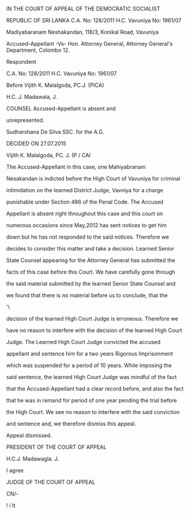 IN THE COURT OF APPEAL OF THE DEMOCRATIC SOCIALIST

REPUBLIC OF SRI LANKA C.A. No: 128/2011 H.C. Vavuniya No: 1961/07

Madiyabaranam Neshakandan, 118/3, Konikal Road, Vavuniya

Accused-Appellant -Vs- Hon. Attorney General, Attorney General's Department, Colombo 12.

Respondent

C.A. No: 128/2011 H.C. Vavuniya No: 1961/07

Before Vijith K. Malalgoda, PC.J. (PICA)

H.C. J. Madawala, J.

COUNSEL Accused-Appellant is absent and

unrepresented.

Sudharshana De Silva SSC. for the A.G.

DECIDED ON 27.07.2015

Vijith K. Malalgoda, PC. J. (P / CAl

The Accused-Appellant in this case, one Mahiyabranam

Nesakandan is indicted before the High Court of Vavuniya for criminal

intimidation on the learned District Judge, Vavniya for a charge

punishable under Section 486 of the Penal Code. The Accused

Appellant is absent right throughout this case and this court on

numerous occasions since May,2012 has sent notices to get him

down but he has not responded to the said notices. Therefore we

decides to consider this matter and take a decision. Learned Senior

State Counsel appearing for the Attorney General has submitted the

facts of this case before this Court. We have carefully gone through

the said material submitted by the learned Senior State Counsel and

we found that there is no material before us to conclude, that the

'\

decision of the learned High Court Judge is erroneous. Therefore we

have no reason to interfere with the decision of the learned High Court

Judge. The Learned High Court Judge convicted the accused

appellant and sentence him for a two years Rigorous Imprisonment

which was suspended for a period of 10 years. While imposing the

said sentence, the learned High Court Judge was mindful of the fact

that the Accused-Appellant had a clear record before, and also the fact

that he was in remand for period of one year pending the trial before

the High Court. We see no reason to interfere with the said conviction

and sentence and, we therefore dismiss this appeal.

Appeal dismissed.

PRESIDENT OF THE COURT OF APPEAL

H.C.J. Madawagla. J.

I agree

JUDGE OF THE COURT OF APPEAL

CN/-

! i It